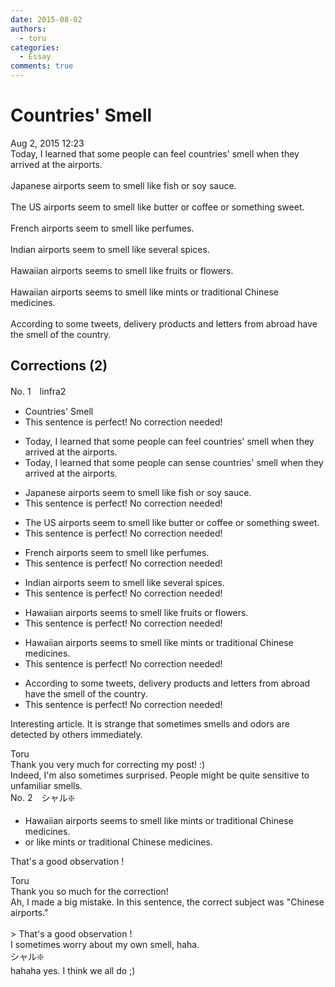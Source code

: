 ```yaml
---
date: 2015-08-02
authors:
  - toru
categories:
  - Essay
comments: true
---
```


# Countries' Smell
<div class="date">Aug 2, 2015 12:23</div>
<div id="post"><div id="body_show_ori">
Today, I learned that some people can feel countries' smell when they arrived at the airports.<br/><br/>Japanese airports seem to smell like fish or soy sauce.<br/><br/>The US airports seem to smell like butter or coffee or something sweet.<br/><br/>French airports seem to smell like perfumes.<br/><br/>Indian airports seem to smell like several spices.<br/><br/>Hawaiian airports seems to smell like fruits or flowers.<br/><br/>Hawaiian airports seems to smell like mints or traditional Chinese medicines.<br/><br/>According to some tweets, delivery products and letters from abroad have the smell of the country.
</div></div>

<!-- more -->


## Corrections (2)
<div id="block"><div class="first_name"> No. 1　<span class="just_name">linfra2</span></div><div id="block2">
<ul class="correction_field">
<li class="incorrect">Countries' Smell</li>
<li class="corrected perfect">This sentence is perfect! No correction needed!</li>
</ul>
<ul class="correction_field">
<li class="incorrect">Today, I learned that some people can feel countries' smell when they arrived at the airports.</li>
<li class="corrected correct">
Today, I learned that some people can <span class="f_red">sense</span> countries' smell when they arrived at the airports.
</li>
</ul>
<ul class="correction_field">
<li class="incorrect">Japanese airports seem to smell like fish or soy sauce.</li>
<li class="corrected perfect">This sentence is perfect! No correction needed!</li>
</ul>
<ul class="correction_field">
<li class="incorrect">The US airports seem to smell like butter or coffee or something sweet.</li>
<li class="corrected perfect">This sentence is perfect! No correction needed!</li>
</ul>
<ul class="correction_field">
<li class="incorrect">French airports seem to smell like perfumes.</li>
<li class="corrected perfect">This sentence is perfect! No correction needed!</li>
</ul>
<ul class="correction_field">
<li class="incorrect">Indian airports seem to smell like several spices.</li>
<li class="corrected perfect">This sentence is perfect! No correction needed!</li>
</ul>
<ul class="correction_field">
<li class="incorrect">Hawaiian airports seems to smell like fruits or flowers.</li>
<li class="corrected perfect">This sentence is perfect! No correction needed!</li>
</ul>
<ul class="correction_field">
<li class="incorrect">Hawaiian airports seems to smell like mints or traditional Chinese medicines.</li>
<li class="corrected perfect">This sentence is perfect! No correction needed!</li>
</ul>
<ul class="correction_field">
<li class="incorrect">According to some tweets, delivery products and letters from abroad have the smell of the country.</li>
<li class="corrected perfect">This sentence is perfect! No correction needed!</li>
</ul>
<p class="comment_small">
 Interesting article. It is strange that sometimes smells and odors are detected by others immediately.
</p>

</div><div class="name"><span class="just_name">Toru</span><br>
Thank you very much for correcting my post! :)<br/>Indeed, I'm also sometimes surprised. People might be quite sensitive to unfamiliar smells.
</div>
</div>
<div id="block"><div class="first_name"> No. 2　<span class="just_name">シャル❇️</span></div><div id="block2">
<ul class="correction_field">
<li class="incorrect">Hawaiian airports seems to smell like mints or traditional Chinese medicines.</li>
<li class="corrected correct">
or like mints or traditional Chinese medicines.
</li>
</ul>
<p class="comment_small">
 That's a good observation !
</p>

</div><div class="name"><span class="just_name">Toru</span><br>
Thank you so much for the correction!<br/>Ah, I made a big mistake. In this sentence, the correct subject was "Chinese airports."<br/><br/>&gt; That's a good observation !<br/>I sometimes worry about my own smell, haha.
</div>
<div class="name"><span class="just_name">シャル❇️</span><br>
hahaha yes. I think we all do ;)
</div>
</div>
